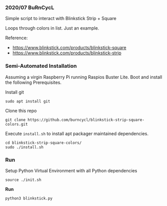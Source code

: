 ### 2020/07 BuRnCycL

Simple script to interact with Blinkstick Strip + Square

Loops through colors in list. Just an example.

Reference: 
- https://www.blinkstick.com/products/blinkstick-square
- https://www.blinkstick.com/products/blinkstick-strip

### Semi-Automated Installation

Assuming a virgin Raspberry Pi running Raspios Buster Lite. Boot and install the following Prerequisites.

Install git
```
sudo apt install git 
```

Clone this repo
```
git clone https://github.com/burncycl/blinkstick-strip-square-colors.git 
```

Execute `install.sh` to install apt packager maintained dependencies.
```
cd blinkstick-strip-square-colors/ 
sudo ./install.sh
```

### Run

Setup Python Virtual Environment with all Python dependencies
```
source ./init.sh
```

**Run**
```
python3 blinkstick.py 
```

